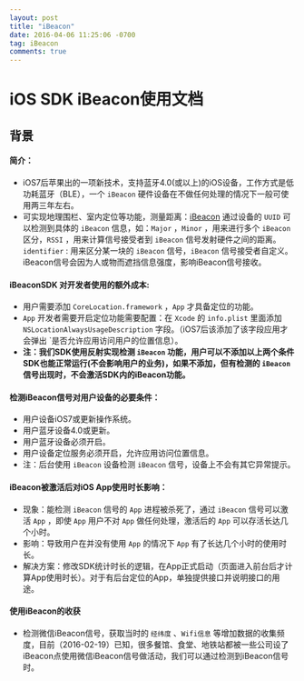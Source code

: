 ```yaml
---
layout: post
title: "iBeacon"
date: 2016-04-06 11:25:06 -0700
tag: iBeacon
comments: true
---
```


# iOS SDK iBeacon使用文档


## 背景  

#### 简介：  

* iOS7后苹果出的一项新技术，支持蓝牙4.0(或以上)的iOS设备，工作方式是低功耗蓝牙（BLE），一个 `iBeacon` 硬件设备在不做任何处理的情况下一般可使用两三年左右。
* 可实现地理围栏、室内定位等功能，测量距离：[iBeacon](https://developer.apple.com/ibeacon/) 通过设备的 `UUID` 可以检测到具体的 `iBeacon` 信息，如：`Major` ，`Minor` ，用来进行多个 `iBeacon` 区分，`RSSI` ，用来计算信号接受者到 `iBeacon` 信号发射硬件之间的距离。`identifier` : 用来区分某一块的 `iBeacon` 信号，`iBeacon` 信号接受者自定义。iBeacon信号会因为人或物而遮挡信息强度，影响iBeacon信号接收。
     
<!--more-->  
   
#### iBeaconSDK 对开发者使用的额外成本:
* 用户需要添加 `CoreLocation.framework` ，`App` 才具备定位的功能。
* `App` 开发者需要开启定位功能需要配置：在 `Xcode` 的 `info.plist` 里面添加 `NSLocationAlwaysUsageDescription` 字段。（iOS7后该添加了该字段应用才会弹出 `是否允许应用访问用户的位置信息）。
* **注：我们SDK使用反射实现检测 `iBeacon` 功能，用户可以不添加以上两个条件SDK也能正常运行(不会影响用户的业务)，如果不添加，但有检测的 `iBeacon` 信号出现时，不会激活SDK内的iBeacon功能。**



#### 检测iBeacon信号对用户设备的必要条件：
* 用户设备iOS7或更新操作系统。
* 用户蓝牙设备4.0或更新。
* 用户蓝牙设备必须开启。
* 用户设备定位服务必须开启，允许应用访问位置信息。
* 注：后台使用 `iBeacon` 设备检测 `iBeacon` 信号，设备上不会有其它异常提示。


#### iBeacon被激活后对iOS App使用时长影响：
* 现象：能检测 `iBeacon` 信号的 `App` 进程被杀死了，通过 `iBeacon` 信号可以激活 `App` ，即使 `App` 用户不对 `App` 做任何处理，激活后的 `App` 可以存活长达几个小时。
* 影响：导致用户在并没有使用 `App` 的情况下 `App` 有了长达几个小时的使用时长。
* 解决方案：修改SDK统计时长的逻辑，在App正式启动（页面进入前台后才计算App使用时长）。对于有后台定位的App，单独提供接口并说明接口的用途。


#### 使用iBeacon的收获
* 检测微信iBeacon信号，获取当时的 `经纬度` 、`Wifi信息` 等增加数据的收集频度，目前（2016-02-19）已知，很多餐馆、食堂、地铁站都被一些公司设了iBeacon点使用微信iBeacon信号做活动，我们可以通过检测到iBeacon信号时。   
 
